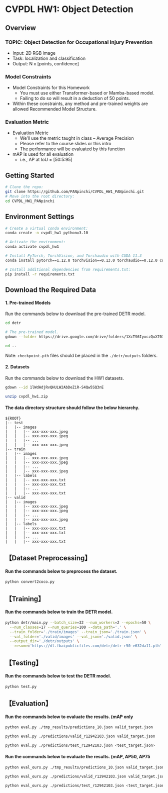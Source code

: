 # CVPDL HW1: Object Detection 

## Overview
### TOPIC: Object Detection for Occupational Injury Prevention
* Input: 2D RGB image 
* Task: localization and classification
* Output: N x [points, confidence]

### Model Constraints 
* Model Constraints for this Homework
    * You must use either Transformer-based or Mamba-based model.
    * Failing to do so will result in a deduction of 50 points.
* Within these constraints,  any method and pre-trained weights are allowed
 Recommended Model Structure.

### Evaluation Metric
* Evaluation Metric
    * We’ll use the metric taught in class – Average Precision
    * Please refer to the course slides or this intro
    * The performance will be evaluated by this function  
* mAP is used for all evaluation 
    * i.e., AP at IoU = [50:5:95]

## Getting Started 
```bash
# Clone the repo:
git clone https://github.com/PANpinchi/CVPDL_HW1_PANpinchi.git
# Move into the root directory:
cd CVPDL_HW1_PANpinchi
```

## Environment Settings
```bash
# Create a virtual conda environment:
conda create -n cvpdl_hw1 python=3.10

# Activate the environment:
conda activate cvpdl_hw1

# Install PyTorch, TorchVision, and Torchaudio with CUDA 11.3
conda install pytorch==1.12.0 torchvision==0.13.0 torchaudio==0.12.0 cudatoolkit=11.3 -c pytorch

# Install additional dependencies from requirements.txt:
pip install -r requirements.txt
```
## Download the Required Data
#### 1. Pre-trained Models
Run the commands below to download the pre-trained DETR model. 
```bash
cd detr

# The pre-trained model. 
gdown --folder https://drive.google.com/drive/folders/1XcTS6IyxczQuX703tUTLH8ECMUQGw8Ew?usp=drive_link

cd ..
```
Note: `checkpoint.pth` files should be placed in the `./detr/outputs` folders.

#### 2. Datasets
Run the commands below to download the HW1 datasets.
```bash
gdown --id 1lWdAdjRvQHULW2AbDeZiR-S4Qw5SQ3nE

unzip cvpdl_hw1.zip
```

#### The data directory structure should follow the below hierarchy.
```
${ROOT}
|-- test
|   |-- images
|   |   |-- xxx-xxx-xxx.jpeg
|   |   |-- xxx-xxx-xxx.jpeg
|   |   |-- ...
|   |   |-- xxx-xxx-xxx.jpeg
|-- train
|   |-- images
|   |   |-- xxx-xxx-xxx.jpeg
|   |   |-- xxx-xxx-xxx.jpeg
|   |   |-- ...
|   |   |-- xxx-xxx-xxx.jpeg
|   |-- labels
|   |   |-- xxx-xxx-xxx.txt
|   |   |-- xxx-xxx-xxx.txt
|   |   |-- ...
|   |   |-- xxx-xxx-xxx.txt
|-- valid
|   |-- images
|   |   |-- xxx-xxx-xxx.jpeg
|   |   |-- xxx-xxx-xxx.jpeg
|   |   |-- ...
|   |   |-- xxx-xxx-xxx.jpeg
|   |-- labels
|   |   |-- xxx-xxx-xxx.txt
|   |   |-- xxx-xxx-xxx.txt
|   |   |-- ...
|   |   |-- xxx-xxx-xxx.txt
```

## 【Dataset Preprocessing】
#### Run the commands below to preprocess the dataset.
```bash
python convert2coco.py
```

## 【Training】
#### Run the commands below to train the DETR model.
```bash
python detr/main.py --batch_size=32 --num_workers=2 --epochs=50 \
  --num_classes=17 --num_queries=100 --data_path='.' \
  --train_folder='./train/images' --train_json='./train.json' \
  --val_folder='./valid/images' --val_json='./valid.json' \
  --output_dir='./detr/outputs' \
  --resume='https://dl.fbaipublicfiles.com/detr/detr-r50-e632da11.pth'
```

## 【Testing】
#### Run the commands below to test the DETR model.
```bash
python test.py
```

## 【Evaluation】
#### Run the commands below to evaluate the results. (mAP only
```bash
python eval.py ./tmp_results/predictions_10.json valid_target.json 

python eval.py ./predictions/valid_r12942103.json valid_target.json 

python eval.py ./predictions/test_r12942103.json <test_target.json>
```

#### Run the commands below to evaluate the results. (mAP, AP50, AP75
```bash
python eval_ours.py ./tmp_results/predictions_10.json valid_target.json 

python eval_ours.py ./predictions/valid_r12942103.json valid_target.json 

python eval_ours.py ./predictions/test_r12942103.json <test_target.json>
```


